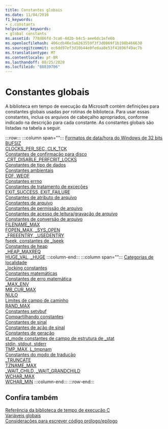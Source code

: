```yaml
---
title: Constantes globais
ms.date: 11/04/2016
f1_keywords:
- c.constants
helpviewer_keywords:
- global constants
ms.assetid: 778d86fd-3ca6-4d2b-b4c5-aee6dc1efe6b
ms.openlocfilehash: 406cdb46e3a6263559f3f3d0869f1b198b466630
ms.sourcegitcommit: ec6dd97ef3d10b44e0fedaa8e53f41696f49ac7b
ms.translationtype: MT
ms.contentlocale: pt-BR
ms.lasthandoff: 08/25/2020
ms.locfileid: "88839706"
---
```

# <a name="global-constants"></a>Constantes globais

A biblioteca em tempo de execução da Microsoft contém definições para constantes globais usadas por rotinas de biblioteca. Para usar essas constantes, inclua os arquivos de cabeçalho apropriados, conforme indicado na descrição para cada constante. As constantes globais são listadas na tabela a seguir.

:::row:::
   :::column span="":::
      [Formatos de data/hora do Windows de 32 bits](../c-runtime-library/32-bit-windows-time-date-formats.md)\
      [BUFSIZ](../c-runtime-library/bufsiz.md)\
      [CLOCKS_PER_SEC, CLK_TCK](../c-runtime-library/clocks-per-sec-clk-tck.md)\
      [Constantes de confirmação para disco](../c-runtime-library/commit-to-disk-constants.md)\
      [_CRT_DISABLE_PERFCRIT_LOCKS](../c-runtime-library/crt-disable-perfcrit-locks.md)\
      [Constantes de tipo de dados](../c-runtime-library/data-type-constants.md)\
      [Constantes ambientais](../c-runtime-library/environmental-constants.md)\
      [EOF, WEOF](../c-runtime-library/eof-weof.md)\
      [Constantes errno](../c-runtime-library/errno-constants.md)\
      [Constantes de tratamento de exceções](../c-runtime-library/exception-handling-constants.md)\
      [EXIT_SUCCESS, EXIT_FAILURE](../c-runtime-library/exit-success-exit-failure.md)\
      [Constantes de atributo de arquivo](../c-runtime-library/file-attribute-constants.md)\
      [Constantes de arquivo](../c-runtime-library/file-constants.md)\
      [Constantes de permissão de arquivo](../c-runtime-library/file-permission-constants.md)\
      [Constantes de acesso de leitura/gravação de arquivo](../c-runtime-library/file-read-write-access-constants.md)\
      [Constantes de conversão de arquivo](../c-runtime-library/file-translation-constants.md)\
      [FILENAME_MAX](../c-runtime-library/filename-max.md)\
      [FOPEN_MAX, _SYS_OPEN](../c-runtime-library/fopen-max-sys-open.md)\
      [_FREEENTRY, _USEDENTRY](../c-runtime-library/freeentry-usedentry.md)\
      [fseek, constantes de _lseek](../c-runtime-library/fseek-lseek-constants.md)\
      [Constantes de heap](../c-runtime-library/heap-constants.md)\
      [_HEAP_MAXREQ](../c-runtime-library/heap-maxreq.md)\
      [HUGE_VAL, _HUGE](../c-runtime-library/huge-val-huge.md)
   :::column-end:::
   :::column span="":::
      [Categorias de localidade](../c-runtime-library/locale-categories.md)\
      [_locking constantes](../c-runtime-library/locking-constants.md)\
      [Constantes matemáticas](../c-runtime-library/math-constants.md)\
      [Constantes de erro matemática](../c-runtime-library/math-error-constants.md)\
      [_MAX_ENV](../c-runtime-library/max-env.md)\
      [MB_CUR_MAX](../c-runtime-library/mb-cur-max.md)\
      [NULO](../c-runtime-library/null-crt.md)\
      [Limites de campo de caminho](../c-runtime-library/path-field-limits.md)\
      [RAND_MAX](../c-runtime-library/rand-max.md)\
      [Constantes setvbuf](../c-runtime-library/setvbuf-constants.md)\
      [Compartilhando constantes](../c-runtime-library/sharing-constants.md)\
      [Constantes de sinal](../c-runtime-library/signal-constants.md)\
      [Constantes de ação de sinal](../c-runtime-library/signal-action-constants.md)\
      [Constantes de geração](../c-runtime-library/spawn-constants.md)\
      [st_mode constantes de campo de estrutura de _stat](../c-runtime-library/stat-structure-st-mode-field-constants.md)\
      [stdin, stdout, stderr](../c-runtime-library/stdin-stdout-stderr.md)\
      [TMP_MAX, L_tmpnam](../c-runtime-library/tmp-max-l-tmpnam.md)\
      [Constantes do modo de tradução](../c-runtime-library/translation-mode-constants.md)\
      [_TRUNCATE](../c-runtime-library/truncate.md)\
      [TZNAME_MAX](../c-runtime-library/tzname-max.md)\
      [_WAIT_CHILD, _WAIT_GRANDCHILD](../c-runtime-library/wait-child-wait-grandchild.md)\
      [WCHAR_MAX](../c-runtime-library/wchar-max.md)\
      [WCHAR_MIN](../c-runtime-library/wchar-min.md)
   :::column-end:::
:::row-end:::

## <a name="see-also"></a>Confira também

[Referência da biblioteca de tempo de execução C](../c-runtime-library/c-run-time-library-reference.md)<br/>
[Variáveis globais](../c-runtime-library/global-variables.md)<br/>
[Considerações para escrever código prólogo/epílogo](../cpp/considerations-for-writing-prolog-epilog-code.md)
